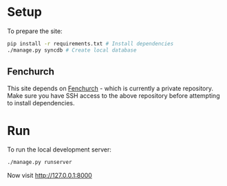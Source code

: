 Setup
===

To prepare the site:

``` bash
pip install -r requirements.txt # Install dependencies
./manage.py syncdb # Create local database
```

Fenchurch
---

This site depends on [Fenchurch](https://bitbucket.org/nottrobin/fenchurch) - which is currently a private repository. Make sure you have SSH access to the above repository before attempting to install dependencies.

Run
===

To run the local development server:

``` bash
./manage.py runserver
```

Now visit <http://127.0.0.1:8000>
